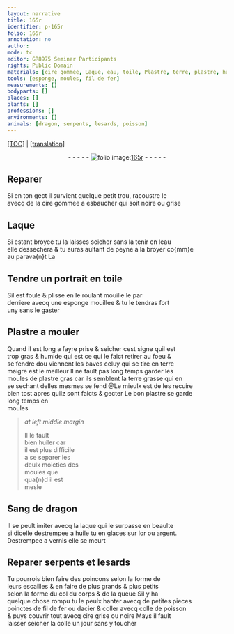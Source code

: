 ```yaml
---
layout: narrative
title: 165r
identifier: p-165r
folio: 165r
annotation: no
author:
mode: tc
editor: GR8975 Seminar Participants
rights: Public Domain
materials: [cire gommee, Laque, eau, toile, Plastre, terre, plastre, huiler, Sang de dragon, laque, huile, or, argent, vernis, fer, acier, colle de poisson, cire, colle]
tools: [esponge, moules, fil de fer]
measurements: []
bodyparts: []
places: []
plants: []
professions: []
environments: []
animals: [dragon, serpents, lesards, poisson]
---
```


<p><a href="{{ site.baseurl }}/diplomatic/" target="_blank">[TOC]</a> | <a href="{{ site.baseurl }}/texts/p-165r_tl/">[translation]</a></p><div class="folio" align="center">- - - - - <a href="http://gallica.bnf.fr/ark:/12148/btv1b10500001g/f335.item.r=" target="_blank"><img src="https://cu-mkp.github.io/2017-workshop-edition/assets/photo-icon.png" alt="folio image: " style="display:inline-block; margin-bottom:-3px;"/>165r</a> - - - - - </div>  
  

## Reparer

 
Si en ton gect il survient quelque petit trou, racoustre le<br/> avecq de la <span class="m">cire gommee</span> a esbaucher qui soit noire ou grise
 
 
  

## <span class="m">Laque</span>

 
Si estant broyee tu la laisses seicher sans la tenir en l<span class="m">eau</span><br/> elle dessechera & tu auras aultant de peyne a la broyer co{mm}e<br/> au parava{n}t <span class="del"><span class="add">La</span></span>
 
 
  

## Tendre un portrait en <span class="m">toile</span>

 
Sil est foule & plisse en le roulant mouille le par<br/> derriere avecq une <span class="tl">esponge</span> mouillee & tu le tendras fort<br/> uny sans le gaster
 
 
  

## <span class="m">Plastre</span> a mouler

 
Quand il est long a fayre prise & seicher cest signe quil est<br/> trop gras & humide qui est ce qui le faict retirer au foeu &<br/> se fendre dou viennent les baves celuy qui se tire en <span class="m">terre</span><br/> maigre est le meilleur Il ne fault pas long temps garder les<br/> <span class="tl">moules</span> de <span class="m">plastre</span> gras car ils semblent la <span class="m">terre</span> grasse qui en<br/> se sechant delles mesmes se fend @Le mieulx est de les recuire<br/> bien tost apres quilz sont faicts & gecter Le bon <span class="m">plastre</span> se garde<br/> long temps en<br/> <span class="tl">moules</span>
 
> *at left middle margin*
> 
> 
>   Il le fault<br/> bien <span class="m">huiler</span> car<br/> il est plus difficile<br/> a se separer les<br/> deulx moicties des<br/> <span class="tl">moules</span> que<br/> qua{n}d il est<br/> mesle
 
 
  

## <span class="m">Sang de <span class="al">dragon</span></span>

 
Il se peult imiter avecq la <span class="m">laque</span> qui le surpasse en beaulte<br/> si dicelle destrempee a <span class="m">huile</span> tu en glaces sur l<span class="m">or</span> ou <span class="m">argent</span>.<br/> Destrempee a <span class="m">vernis</span> elle se meurt
 
 
  

## Reparer <span class="al">serpents</span> et <span class="al">lesards</span>

 
Tu pourrois bien faire des poincons selon la forme de<br/> leurs escailles & en faire de plus grands & plus petits<br/> selon la forme du col du corps & de la queue Sil y ha<br/> quelque chose rompu tu le peulx hanter avecq de petites <span class="del">pieces</span><br/> poinctes de <span class="tl">fil de <span class="m">fer</span></span> ou d<span class="m">acier</span> & coller avecq <span class="m">colle de <span class="al">poisson</span></span><br/> & puys couvrir tout avecq <span class="m">cire</span> grise ou noire Mays il fault<br/> laisser seicher la <span class="m">colle</span> un jour sans y toucher
 
